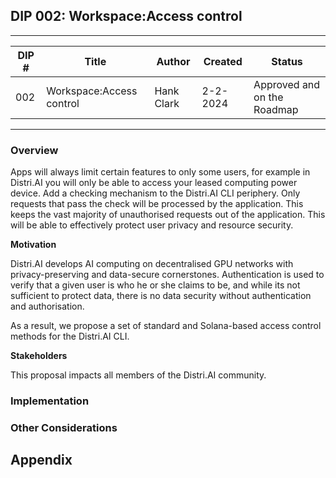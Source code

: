 ## **DIP 002: Workspace:Access control**

---
|DIP #   | Title  | Author  | Created  | Status  |
|---|---|---|---|---|
|002   | Workspace:Access control  | Hank Clark  | 2-2-2024 | Approved and on the Roadmap  |
---

### Overview

Apps will always limit certain features to only some users, for example in Distri.AI you will only be able to access your leased computing power device. Add a checking mechanism to the Distri.AI CLI periphery. Only requests that pass the check will be processed by the application. This keeps the vast majority of unauthorised requests out of the application. This will be able to effectively protect user privacy and resource security.

**Motivation**

Distri.AI develops AI computing on decentralised GPU networks with privacy-preserving and data-secure cornerstones. Authentication is used to verify that a given user is who he or she claims to be, and while its not sufficient to protect data, there is no data security without authentication and authorisation.

As a result, we propose a set of standard and Solana-based access control methods for the Distri.AI CLI.

**Stakeholders**

This proposal impacts all members of the Distri.AI community.

### Implementation



### **Other Considerations**




## **Appendix**
